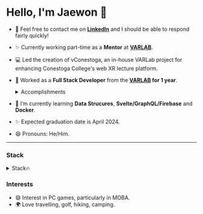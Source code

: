 # Hello, I'm Jaewon 👋
  
- :speech_balloon: Feel free to contact me on **[LinkedIn](https://www.linkedin.com/in/jaewon-yang/)** and I should be able to respond fairly quickly!
- :sparkles: Currently working part-time as a **Mentor** at **[VARLAB](https://www.linkedin.com/company/varlab-virtual-and-augmented-reality-lab/mycompany/)**.

- 💻 Led the creation of vConestoga, an in-house VARLab project for enhancing Conestoga College's web XR lecture platform.
- 🔭 Worked as a **Full Stack Developer** from the **[VARLAB](https://www.linkedin.com/company/varlab-virtual-and-augmented-reality-lab/mycompany/) for 1 year**.
  <details>
    <summary>Accomplishments</summary>
    
    - Implemented advanced functionalities for both VR and desktop avatars, including features like lip sync, arm synchronization using inverse kinematics, and real-time face emotion synchronization, elevating the immersive experience for users.
    
    - Designed and developed the web entry point for lecture spaces using React and Redux, seamlessly integrating Single Sign-On (SSO) LTI authentication with Microsoft Azure and D2L, ensuring a secure and streamlined user experience.
      
    - Established an automated asset optimization that efficiently compresses 3D assets into various formats tailored to different platforms and technologies' specific needs and preferences.
      
    - Boosted performance by migrating an existing educational simulation to WebGL, enhancing interactivity and visual fidelity. Integrated tailored analytics through Microsoft PlayFab to provide detailed insights, further optimizing the learning experience.
  </details>
- :memo: I’m currently learning **Data Strucures**, **Svelte/GraphQL/Firebase** and **Docker**.
- ✨ Expected graduation date is April 2024.

- 😄 Pronouns: He/Him.

---
### Stack ###
  <details>
    <summary>Stack🔥</summary>

| LANGUAGES       | FRAMEWORKS/LIBRARIES | DB/Tools           | TESTING    | CLOUD/SERVER    | CI/CD      |
| :-------------: | :------------------: | :----------------: | :--------: | :--------------:|:---------: |
| JavaScript(ES8) | React.js/Next.js/Redux| MySQL/Oracle       | Selenium   | Google Firebase | Docker    |
| TypeScript      | Node.js/Express.js   | MongoDB            | C# Unit Test| Microsoft Azure|            |           
| Java/JSP/Android| Angular              | GraphQL/Firebase   | JMeter     | Netlify         |            |
| Python          | TailwindCSS          | MySQL/OracleDB     |            | Github page     |            |
| HTML5/CSS3      | Material-UI          | Git/Bitbucket      |            | Heroku          |            |
| C#/ASP.NET      | Bootstrap            | Jira/Confluence    |            | Tomcat          |            |
| SQL             | Three.js             | Slack/Asana        |            |                 |            |
| Svelte          | jQuery/AJAX          | Vite/Webpack       |            |                 |            |   
  </details>


### Interests ###
- 😄 Interest in PC games, particularly in MOBA.
- 🌍 Love travelling, golf, hiking, camping.


